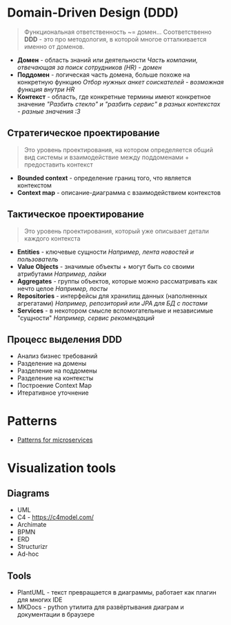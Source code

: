# Domain-Driven Design (DDD)
> Функциональная ответственность ~= домен...
> Соответственно **DDD** - это про методология, в которой многое отталкивается именно от доменов.
* **Домен** - область знаний или деятельности
  *Часть компании, отвечающая за поиск сотрудников (HR) - домен*
* **Поддомен** - логическая часть домена, больше похоже на конкретную функцию
  *Отбор нужных анкет соискателей - возможная функция внутри HR*
* **Контекст** - область, где конкретные термины имеют конкретное значение
  *"Разбить стекло" и "разбить сервис" в разных контекстах - разные значения :3*
## Стратегическое проектирование
> Это уровень проектирования, на котором определяется общий вид системы и взаимодействие между поддоменами + предоставить контекст
* **Bounded context** - определение границ того, что является контекстом
* **Context map** - описание-диаграмма с взаимодействием контекстов
## Тактическое проектирование
> Это уровень проектирования, который уже описывает детали каждого контекста
* **Entities** - ключевые сущности
  *Например, лента новостей и пользователь*
* **Value Objects** - значимые объекты + могут быть со своими атрибутами
  *Например, лайки*
* **Aggregates** - группы объектов, которые можно рассматривать как нечто целое
  *Например, посты*
* **Repositories** - интерфейсы для хранилищ данных (наполненных агрегатами)
  *Например, репозиторий или JPA для БД с постами*
* **Services** - в некотором смысле вспомогательные и независимые "сущности"
  *Например, сервис рекомендаций*
## Процесс выделения DDD
* Анализ бизнес требований
* Разделение на домены
* Разделение на поддомены
* Разделение на контексты
* Построение Context Map
* Итеративное уточнение
# Patterns
* [Patterns for microservices](microservices-patterns.md)
# Visualization tools
## Diagrams
* UML
* C4 - https://c4model.com/
* Archimate
* BPMN
* ERD
* Structurizr
* Ad-hoc
## Tools
* PlantUML - текст превращается в диаграммы, работает как плагин для многих IDE
* MKDocs - python утилита для развёртывания диаграм и документации в браузере